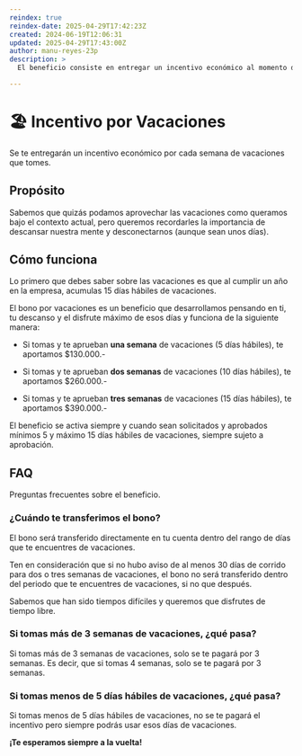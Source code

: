 ```yaml
---
reindex: true
reindex-date: 2025-04-29T17:42:23Z
created: 2024-06-19T12:06:31
updated: 2025-04-29T17:43:00Z
author: manu-reyes-23p
description: >
  El beneficio consiste en entregar un incentivo económico al momento de que tomes vacaciones.

---
```


# 🏖️ Incentivo por Vacaciones

Se te entregarán un incentivo económico por cada semana de vacaciones que tomes.

## Propósito

Sabemos que quizás podamos aprovechar las vacaciones como queramos bajo el
contexto actual, pero queremos recordarles la importancia de descansar nuestra
mente y desconectarnos (aunque sean unos días).

## Cómo funciona

Lo primero que debes saber sobre las vacaciones es que al cumplir un año en la
empresa, acumulas 15 días hábiles de vacaciones.

El bono por vacaciones es un beneficio que desarrollamos pensando en ti, tu
descanso y el disfrute máximo de esos días y funciona de la siguiente manera:

- Si tomas y te aprueban **una semana** de vacaciones (5 días hábiles), te aportamos $130.000.-

- Si tomas y te aprueban **dos semanas** de vacaciones (10 días hábiles), te aportamos $260.000.-

- Si tomas y te aprueban **tres semanas** de vacaciones (15 días hábiles), te aportamos $390.000.-

El beneficio se activa siempre y cuando sean solicitados y aprobados mínimos 5
y máximo 15 días hábiles de vacaciones, siempre sujeto a aprobación.

## FAQ

Preguntas frecuentes sobre el beneficio.

### ¿Cuándo te transferimos el bono?

El bono será transferido directamente en tu cuenta dentro del rango de días
que te encuentres de vacaciones.

Ten en consideración que si no hubo aviso de al menos 30 días de corrido para
dos o tres semanas de vacaciones, el bono no será transferido dentro del
periodo que te encuentres de vacaciones, si no que después.

Sabemos que han sido tiempos difíciles y queremos que disfrutes de tiempo
libre.

### Si tomas más de 3 semanas de vacaciones, ¿qué pasa?

Si tomas más de 3 semanas de vacaciones, solo se te pagará por 3 semanas. Es decir, que si tomas 4 semanas, solo se te pagará por 3 semanas.

### Si tomas menos de 5 días hábiles de vacaciones, ¿qué pasa?

Si tomas menos de 5 días hábiles de vacaciones, no se te pagará el incentivo pero siempre podrás usar esos días de vacaciones.

**¡Te esperamos siempre a la vuelta!**
